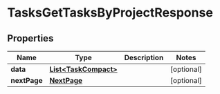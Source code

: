 

# TasksGetTasksByProjectResponse


## Properties

| Name | Type | Description | Notes |
|------------ | ------------- | ------------- | -------------|
|**data** | [**List&lt;TaskCompact&gt;**](TaskCompact.md) |  |  [optional] |
|**nextPage** | [**NextPage**](NextPage.md) |  |  [optional] |



